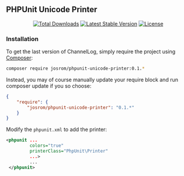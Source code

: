 ## PHPUnit Unicode Printer

<p align="center">
<a href="https://packagist.org/packages/josrom/phpunit-unicode-printer"><img src="https://poser.pugx.org/josrom/phpunit-unicode-printer/d/total.svg" alt="Total Downloads"></a>
<a href="https://packagist.org/packages/josrom/phpunit-unicode-printer"><img src="https://poser.pugx.org/josrom/phpunit-unicode-printer/v/stable.svg" alt="Latest Stable Version"></a>
<a href="https://packagist.org/packages/josrom/phpunit-unicode-printer"><img src="https://poser.pugx.org/josrom/phpunit-unicode-printer/license.svg" alt="License"></a>
</p>

### Installation

To get the last version of ChannelLog, simply require the project using [Composer](https://getcomposer.org/):

```bash
composer require josrom/phpunit-unicode-printer:0.1.*
```

Instead, you may of course manually update your require block and run composer update if you so choose:

```json
{
    "require": {
        "josrom/phpunit-unicode-printer": "0.1.*"
    }
}
```

Modify the `phpunit.xml` to add the printer:

```xml
<phpunit ...
         colors="true"
         printerClass="PhpUnit\Printer"
         ...>
         ...
 </phpunit>
```